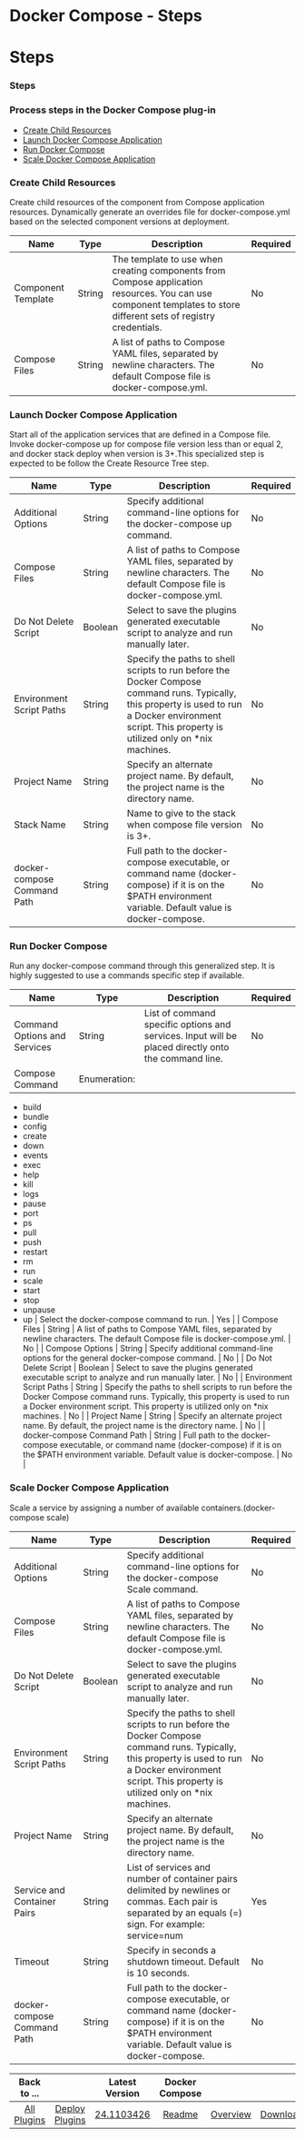 
Docker Compose - Steps
======================

# Steps



### Steps




 



### Process steps in the Docker Compose plug-in


* [Create Child Resources](#create_child_resources)
* [Launch Docker Compose Application](#launch_docker_compose_application)
* [Run Docker Compose](#run_docker_compose)
* [Scale Docker Compose Application](#scale_docker_compose_application)




### Create Child Resources


Create child resources of the component from Compose application resources. Dynamically generate an overrides file for docker-compose.yml based on the selected component versions at deployment.





| Name | Type | Description | Required |
| --- | --- | --- | --- |
| Component Template | String | The template to use when creating components from Compose application resources. You can use component templates to store different sets of registry credentials. | No |
| Compose Files | String | A list of paths to Compose YAML files, separated by newline characters. The default Compose file is docker-compose.yml. | No |


### Launch Docker Compose Application


Start all of the application services that are defined in a Compose file. Invoke docker-compose up for compose file version less than or equal 2, and docker stack deploy when version is 3+.This specialized step is expected to be follow the Create Resource Tree step.





| Name | Type | Description | Required |
| --- | --- | --- | --- |
| Additional Options | String | Specify additional command-line options for the docker-compose up command. | No |
| Compose Files | String | A list of paths to Compose YAML files, separated by newline characters. The default Compose file is docker-compose.yml. | No |
| Do Not Delete Script | Boolean | Select to save the plugins generated executable script to analyze and run manually later. | No |
| Environment Script Paths | String | Specify the paths to shell scripts to run before the Docker Compose command runs. Typically, this property is used to run a Docker environment script. This property is utilized only on \*nix machines. | No |
| Project Name | String | Specify an alternate project name. By default, the project name is the directory name. | No |
| Stack Name | String | Name to give to the stack when compose file version is 3+. | No |
| docker-compose Command Path | String | Full path to the docker-compose executable, or command name (docker-compose) if it is on the $PATH environment variable. Default value is docker-compose. | No |


### Run Docker Compose


Run any docker-compose command through this generalized step. It is highly suggested to use a commands specific step if available.





| Name | Type | Description | Required |
| --- | --- | --- | --- |
| Command Options and Services | String | List of command specific options and services. Input will be placed directly onto the command line. | No |
| Compose Command | Enumeration:
* build
* bundle
* config
* create
* down
* events
* exec
* help
* kill
* logs
* pause
* port
* ps
* pull
* push
* restart
* rm
* run
* scale
* start
* stop
* unpause
* up
 | Select the docker-compose command to run. | Yes |
| Compose Files | String | A list of paths to Compose YAML files, separated by newline characters. The default Compose file is docker-compose.yml. | No |
| Compose Options | String | Specify additional command-line options for the general docker-compose command. | No |
| Do Not Delete Script | Boolean | Select to save the plugins generated executable script to analyze and run manually later. | No |
| Environment Script Paths | String | Specify the paths to shell scripts to run before the Docker Compose command runs. Typically, this property is used to run a Docker environment script. This property is utilized only on \*nix machines. | No |
| Project Name | String | Specify an alternate project name. By default, the project name is the directory name. | No |
| docker-compose Command Path | String | Full path to the docker-compose executable, or command name (docker-compose) if it is on the $PATH environment variable. Default value is docker-compose. | No |


### Scale Docker Compose Application


Scale a service by assigning a number of available containers.(docker-compose scale)




| Name | Type | Description | Required |
| --- | --- | --- | --- |
| Additional Options | String | Specify additional command-line options for the docker-compose Scale command. | No |
| Compose Files | String | A list of paths to Compose YAML files, separated by newline characters. The default Compose file is docker-compose.yml. | No |
| Do Not Delete Script | Boolean | Select to save the plugins generated executable script to analyze and run manually later. | No |
| Environment Script Paths | String | Specify the paths to shell scripts to run before the Docker Compose command runs. Typically, this property is used to run a Docker environment script. This property is utilized only on \*nix machines. | No |
| Project Name | String | Specify an alternate project name. By default, the project name is the directory name. | No |
| Service and Container Pairs | String | List of services and number of container pairs delimited by newlines or commas. Each pair is separated by an equals (=) sign. For example: service=num | Yes |
| Timeout | String | Specify in seconds a shutdown timeout. Default is 10 seconds. | No |
| docker-compose Command Path | String | Full path to the docker-compose executable, or command name (docker-compose) if it is on the $PATH environment variable. Default value is docker-compose. | No |





|Back to ...||Latest Version|Docker Compose |||
| :---: | :---: | :---: | :---: | :---: | :---: |
|[All Plugins](../../index.md)|[Deploy Plugins](../README.md)|[24.1103426](https://raw.githubusercontent.com/UrbanCode/IBM-UCD-PLUGINS/main/files/docker-compose/docker-compose-24.1103426.zip)|[Readme](README.md)|[Overview](overview.md)|[Downloads](downloads.md)|
